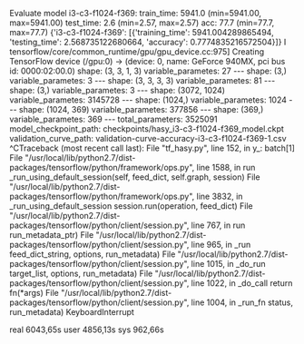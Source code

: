 Evaluate model
i3-c3-f1024-f369:
    train_time:    5941.0 (min=5941.00, max=5941.00)
    test_time:    2.6 (min=2.57, max=2.57)
    acc:        77.7 (min=77.7, max=77.7)
{'i3-c3-f1024-f369': [{'training_time': 5941.004289865494, 'testing_time': 2.568735122680664, 'accuracy': 0.7774835216572504}]}
I tensorflow/core/common_runtime/gpu/gpu_device.cc:975] Creating TensorFlow device (/gpu:0) -> (device: 0, name: GeForce 940MX, pci bus id: 0000:02:00.0)
    shape: (3, 3, 1, 3)
    variable_parametes: 27
    ---
    shape: (3,)
    variable_parametes: 3
    ---
    shape: (3, 3, 3, 3)
    variable_parametes: 81
    ---
    shape: (3,)
    variable_parametes: 3
    ---
    shape: (3072, 1024)
    variable_parametes: 3145728
    ---
    shape: (1024,)
    variable_parametes: 1024
    ---
    shape: (1024, 369)
    variable_parametes: 377856
    ---
    shape: (369,)
    variable_parametes: 369
    ---
total_parameters: 3525091
model_checkpoint_path: checkpoints/hasy_i3-c3-f1024-f369_model.ckpt
validation_curve_path: validation-curve-accuracy-i3-c3-f1024-f369-1.csv
^CTraceback (most recent call last):
  File "tf_hasy.py", line 152, in <module>
    y_: batch[1]
  File "/usr/local/lib/python2.7/dist-packages/tensorflow/python/framework/ops.py", line 1588, in run
    _run_using_default_session(self, feed_dict, self.graph, session)
  File "/usr/local/lib/python2.7/dist-packages/tensorflow/python/framework/ops.py", line 3832, in _run_using_default_session
    session.run(operation, feed_dict)
  File "/usr/local/lib/python2.7/dist-packages/tensorflow/python/client/session.py", line 767, in run
    run_metadata_ptr)
  File "/usr/local/lib/python2.7/dist-packages/tensorflow/python/client/session.py", line 965, in _run
    feed_dict_string, options, run_metadata)
  File "/usr/local/lib/python2.7/dist-packages/tensorflow/python/client/session.py", line 1015, in _do_run
    target_list, options, run_metadata)
  File "/usr/local/lib/python2.7/dist-packages/tensorflow/python/client/session.py", line 1022, in _do_call
    return fn(*args)
  File "/usr/local/lib/python2.7/dist-packages/tensorflow/python/client/session.py", line 1004, in _run_fn
    status, run_metadata)
KeyboardInterrupt

real    6043,65s
user    4856,13s
sys    962,66s
